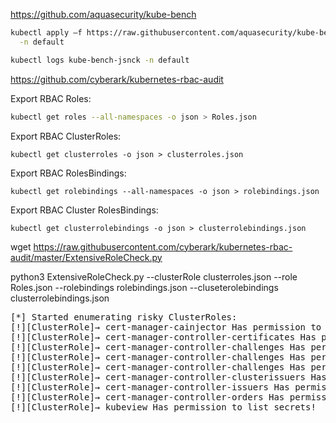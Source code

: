 https://github.com/aquasecurity/kube-bench

```bash
kubectl apply –f https://raw.githubusercontent.com/aquasecurity/kube-bench/master/job.yaml \
  -n default
```
```bash
kubectl logs kube-bench-jsnck -n default

```

https://github.com/cyberark/kubernetes-rbac-audit


Export RBAC Roles:
```bash
kubectl get roles --all-namespaces -o json > Roles.json
```

Export RBAC ClusterRoles:
```
kubectl get clusterroles -o json > clusterroles.json
```

Export RBAC RolesBindings:
```
kubectl get rolebindings --all-namespaces -o json > rolebindings.json
```

Export RBAC Cluster RolesBindings:
```
kubectl get clusterrolebindings -o json > clusterrolebindings.json
```

wget https://raw.githubusercontent.com/cyberark/kubernetes-rbac-audit/master/ExtensiveRoleCheck.py

python3 ExtensiveRoleCheck.py --clusterRole clusterroles.json  --role Roles.json --rolebindings rolebindings.json --cluseterolebindings clusterrolebindings.json

<pre>
[*] Started enumerating risky ClusterRoles:
[!][ClusterRole]→ cert-manager-cainjector Has permission to list secrets!
[!][ClusterRole]→ cert-manager-controller-certificates Has permission to list secrets!
[!][ClusterRole]→ cert-manager-controller-challenges Has permission to list secrets!
[!][ClusterRole]→ cert-manager-controller-challenges Has permission to create pods!
[!][ClusterRole]→ cert-manager-controller-challenges Has permission to list secrets!
[!][ClusterRole]→ cert-manager-controller-clusterissuers Has permission to list secrets!
[!][ClusterRole]→ cert-manager-controller-issuers Has permission to list secrets!
[!][ClusterRole]→ cert-manager-controller-orders Has permission to list secrets!
[!][ClusterRole]→ kubeview Has permission to list secrets!
</pre>
